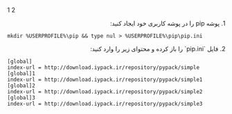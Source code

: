 1
2
<div dir="rtl">
1. پوشه pip را در پوشه کاربری خود ایجاد کنید:

</div>

```shell
mkdir %USERPROFILE%\pip && type nul > %USERPROFILE%\pip\pip.ini
```
<div dir="rtl">
2. فایل `pip.ini` را باز کرده و محتوای زیر را وارد کنید:

</div>

   ```plaintext
   [global]
   index-url = http://download.iypack.ir/repository/pypack/simple
   [global]1
   index-url = http://download.iypack.ir/repository/pypack/simple1
   [global]2
   index-url = http://download.iypack.ir/repository/pypack/simple2
   [global]3
   index-url = http://download.iypack.ir/repository/pypack/simple3
   ```
